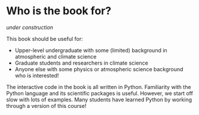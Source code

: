 # Who is the book for?

*under construction*

This book should be useful for:
- Upper-level undergraduate with some (limited) background in atmospheric and climate science
- Graduate students and researchers in climate science
- Anyone else with some physics or atmospheric science background who is interested!

The interactive code in the book is all written in Python.
Familiarity with the Python language and its scientific packages is useful.
However, we start off slow with lots of examples.
Many students have learned Python by working through a version of this course!
